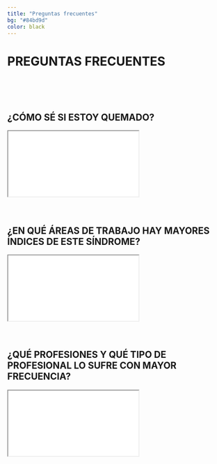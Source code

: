 ```yaml
---
title: "Preguntas frecuentes"
bg: "#84bd9d"
color: black
---
```


# PREGUNTAS FRECUENTES

<br>
<br>
<br>

## ¿CÓMO SÉ SI ESTOY QUEMADO?

<div class="icontain">
  <iframe src="//www.youtube.com/embed/eLC-tFsn9rw" allowfullscreen></iframe>
</div>

<br>
<br>

## ¿EN QUÉ ÁREAS DE TRABAJO HAY MAYORES ÍNDICES DE ESTE SÍNDROME?

<div class="icontain">
  <iframe src="//www.youtube.com/embed/EUL29ceoyYI" allowfullscreen></iframe>
</div>

<br>
<br>

## ¿QUÉ PROFESIONES Y QUÉ TIPO DE PROFESIONAL LO SUFRE CON MAYOR FRECUENCIA?

<div class="icontain">
  <iframe src="//www.youtube.com/embed/M2TIDVKjTaQ" allowfullscreen></iframe>
</div>
